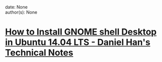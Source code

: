 
date: None  
author(s): None  

# [How to Install GNOME shell Desktop in Ubuntu 14.04 LTS - Daniel Han's Technical Notes](https://sites.google.com/site/xiangyangsite/home/technical-tips/linux-unix/gnome/how-to-install-gnome-shell-desktop-in-ubuntu-14-04-lts)



